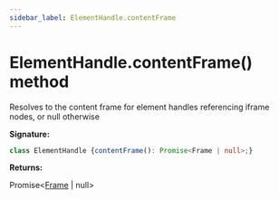 ```yaml
---
sidebar_label: ElementHandle.contentFrame
---
```

# ElementHandle.contentFrame() method

Resolves to the content frame for element handles referencing iframe nodes, or null otherwise

**Signature:**

```typescript
class ElementHandle {contentFrame(): Promise<Frame | null>;}
```
**Returns:**

Promise&lt;[Frame](./puppeteer.frame.md) \| null&gt;

